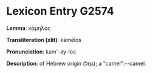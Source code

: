 # Lexicon Entry G2574

**Lemma**: κάμηλος

**Transliteration (xlit)**: kámēlos

**Pronunciation**: kam'-ay-los

**Description**:
of Hebrew origin (גָּמָל); a "camel":--camel.
